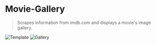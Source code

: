 # Movie-Gallery
> Scrapes information from imdb.com and displays a movie's image gallery. 

![Template](https://github.com/harris222/Movie-Gallery/blob/master/imdbDemo1.png)
![Gallery](https://github.com/harris222/Movie-Gallery/blob/master/imdbDemo2.png)
